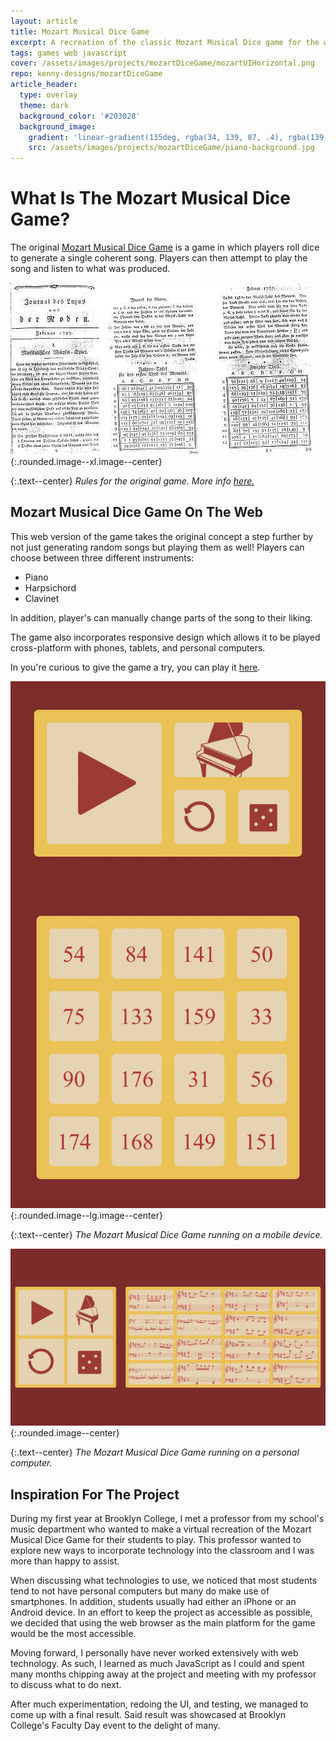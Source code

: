 ```yaml
---
layout: article
title: Mozart Musical Dice Game
excerpt: A recreation of the classic Mozart Musical Dice game for the web
tags: games web javascript
cover: /assets/images/projects/mozartDiceGame/mozartUIHorizontal.png
repo: kenny-designs/mozartDiceGame
article_header:
  type: overlay
  theme: dark
  background_color: '#203028'
  background_image:
    gradient: 'linear-gradient(135deg, rgba(34, 139, 87, .4), rgba(139, 34, 139, .4))'
    src: /assets/images/projects/mozartDiceGame/piano-background.jpg
---
```


# What Is The Mozart Musical Dice Game?
The original [Mozart Musical Dice Game](https://en.wikipedia.org/wiki/Musikalisches_W%C3%BCrfelspiel) is a game in which players roll dice to generate a single coherent song. Players can then attempt to play the song and listen to what was produced.

![Mozart Dice Game Rules](/assets/images/projects/mozartDiceGame/dice-game-rules.jpg){:.rounded.image--xl.image--center}

{:.text--center}
*Rules for the original game. More info [here.](http://www.amaranthpublishing.com/MozartDiceGame.htm)*

## Mozart Musical Dice Game On The Web
This web version of the game takes the original concept a step further by not just generating random songs but playing them as well! Players can choose between three different instruments:

- Piano
- Harpsichord
- Clavinet

In addition, player's can manually change parts of the song to their liking.

The game also incorporates responsive design which allows it to be played cross-platform with phones, tablets, and personal computers.

In you're curious to give the game a try, you can play it [here](https://kenny-designs.github.io/mozartDiceGame/dist/).


![Mozart Mobile UI](/assets/images/projects/mozartDiceGame/mozartUI.jpg){:.rounded.image--lg.image--center}

{:.text--center}
*The Mozart Musical Dice Game running on a mobile device.*

![Mozart PC UI](/assets/images/projects/mozartDiceGame/mozartUIHorizontal.png){:.rounded.image--center}

{:.text--center}
*The Mozart Musical Dice Game running on a personal computer.*


## Inspiration For The Project
During my first year at Brooklyn College, I met a professor from my school's music department who wanted to make a virtual recreation of the Mozart Musical Dice Game for their students to play. This professor wanted to explore new ways to incorporate technology into the classroom and I was more than happy to assist.

When discussing what technologies to use, we noticed that most students tend to not have personal computers but many do make use of smartphones. In addition, students usually had either an iPhone or an Android device. In an effort to keep the project as accessible as possible, we decided that using the web browser as the main platform for the game would be the most accessible.

Moving forward, I personally have never worked extensively with web technology. As such, I learned as much JavaScript as I could and spent many months chipping away at the project and meeting with my professor to discuss what to do next.

After much experimentation, redoing the UI, and testing, we managed to come up with a final result. Said result was showcased at Brooklyn College's Faculty Day event to the delight of many.